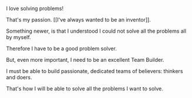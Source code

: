 
I love solving problems!

That's my passion. [[I've always wanted to be an inventor]].

Something newer, is that I understood I could not solve all the problems all by myself.

Therefore I have to be a good problem solver.

But, even more important, I need to be an excellent Team Builder.

I must be able to build passionate, dedicated teams of believers: thinkers and doers.

That's how I will be able to solve all the problems I want to solve.
